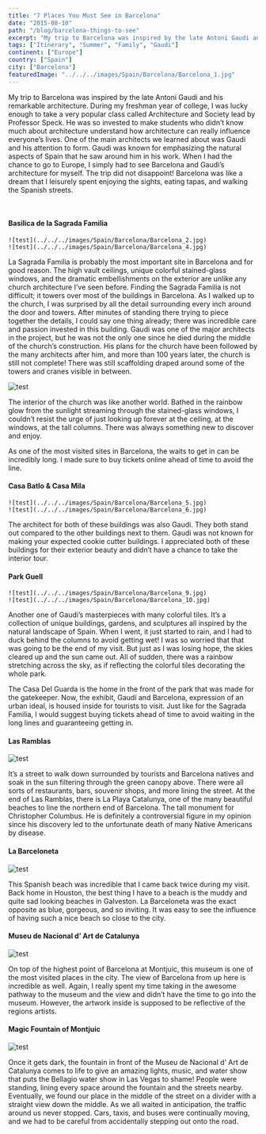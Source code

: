 ```yaml
---
title: "7 Places You Must See in Barcelona"
date: "2015-08-10"
path: "/blog/barcelona-things-to-see"
excerpt: "My trip to Barcelona was inspired by the late Antoni Gaudi and his remarkable architecture. During my freshman year of college, I was lucky enough to take a very popular class called Architecture and Society lead by Professor Speck. ..."
tags: ["Itinerary", "Summer", "Family", "Gaudi"]
continent: ["Europe"]
country: ["Spain"]
city: ["Barcelona"]
featuredImage: "../../../images/Spain/Barcelona/Barcelona_1.jpg"
---
```


My trip to Barcelona was inspired by the late Antoni Gaudi and his remarkable architecture. During my freshman year of college, I was lucky enough to take a very popular class called Architecture and Society lead by Professor Speck. He was so invested to make students who didn’t know much about architecture understand how architecture can really influence everyone’s lives. One of the main architects we learned about was Gaudi and his attention to form. Gaudi was known for emphasizing the natural aspects of Spain that he saw around him in his work. When I had the chance to go to Europe, I simply had to see Barcelona and Gaudi’s architecture for myself. The trip did not disappoint! Barcelona was like a dream that I leisurely spent enjoying the sights, eating tapas, and walking the Spanish streets.  

&nbsp;
&nbsp;

#### **Basilica de la Sagrada Familia**

```grid|1|
![test](../../../images/Spain/Barcelona/Barcelona_2.jpg)
![test](../../../images/Spain/Barcelona/Barcelona_4.jpg)
```

La Sagrada Familia is probably the most important site in Barcelona and for good reason. The high vault ceilings, unique colorful stained-glass windows, and the dramatic embellishments on the exterior are unlike any church architecture I’ve seen before. Finding the Sagrada Familia is not difficult; it towers over most of the buildings in Barcelona. As I walked up to the church, I was surprised by all the detail surrounding every inch around the door and towers. After minutes of standing there trying to piece together the details, I could say one thing already; there was incredible care and passion invested in this building. Gaudi was one of the major architects in the project, but he was not the only one since he died during the middle of the church’s construction. His plans for the church have been followed by the many architects after him, and more than 100 years later, the church is still not complete! There was still scaffolding draped around some of the towers and cranes visible in between. 

![test](../../../images/Spain/Barcelona/Barcelona_3.jpg)

The interior of the church was like another world. Bathed in the rainbow glow from the sunlight streaming through the stained-glass windows, I couldn’t resist the urge of just looking up forever at the ceiling, at the windows, at the tall columns. There was always something new to discover and enjoy. 

As one of the most visited sites in Barcelona, the waits to get in can be incredibly long.  I made sure to buy tickets online ahead of time to avoid the line. 

#### **Casa Batlo & Casa Mila**

```grid|1|
![test](../../../images/Spain/Barcelona/Barcelona_5.jpg)
![test](../../../images/Spain/Barcelona/Barcelona_6.jpg)
``` 

The architect for both of these buildings was also Gaudi. They both stand out compared to the other buildings next to them. Gaudi was not known for making your expected cookie cutter buildings. I appreciated both of these buildings for their exterior beauty and didn’t have a chance to take the interior tour. 

#### **Park Guell** 

```grid|1|
![test](../../../images/Spain/Barcelona/Barcelona_9.jpg)
![test](../../../images/Spain/Barcelona/Barcelona_10.jpg)
```

Another one of Gaudi’s masterpieces with many colorful tiles. It’s a collection of unique buildings, gardens, and sculptures all inspired by the natural landscape of Spain. When I went, it just started to rain, and I had to duck behind the columns to avoid getting wet! I was so worried that that was going to be the end of my visit. But just as I was losing hope, the skies cleared up and the sun came out. All of sudden, there was a rainbow stretching across the sky, as if reflecting the colorful tiles decorating the whole park. 

The Casa Del Guarda is the home in the front of the park that was made for the gatekeeper. Now, the exhibit, Gaudí and Barcelona, expression of an urban ideal, is housed inside for tourists to visit.
Just like for the Sagrada Familia, I would suggest buying tickets ahead of time to avoid waiting in the long lines and guaranteeing getting in. 

#### **Las Ramblas**

![test](../../../images/Spain/Barcelona/Barcelona_7.jpg)

It’s a street to walk down surrounded by tourists and Barcelona natives and soak in the sun filtering through the green canopy above. There were all sorts of restaurants, bars, souvenir shops, and more lining the street. At the end of Las Ramblas, there is La Playa Catalunya, one of the many beautiful beaches to line the northern end of Barcelona. 
The tall monument for Christopher Columbus. He is definitely a controversial figure in my opinion since his discovery led to the unfortunate death of many Native Americans by disease. 

#### **La Barceloneta**

![test](../../../images/Spain/Barcelona/Barcelona_14.jpg)

This Spanish beach was incredible that I came back twice during my visit. Back home in Houston, the best thing I have to a beach is the muddy and quite sad looking beaches in Galveston. La Barceloneta was the exact opposite as blue, gorgeous, and so inviting. It was easy to see the influence of having such a nice beach so close to the city. 

#### **Museu de Nacional d’ Art de Catalunya** 

![test](../../../images/Spain/Barcelona/Barcelona_8.jpg)

On top of the highest point of Barcelona at Montjuic, this museum is one of the most visited places in the city. The view of Barcelona from up here is incredible as well. Again, I really spent my time taking in the awesome pathway to the museum and the view and didn’t have the time to go into the museum. However, the artwork inside is supposed to be reflective of the regions artists. 

#### **Magic Fountain of Montjuic** 

![test](../../../images/Spain/Barcelona/Barcelona_12.jpg)

Once it gets dark, the fountain in front of the Museu de Nacional d’ Art de Catalunya comes to life to give an amazing lights, music, and water show that puts the Bellagio water show in Las Vegas to shame! People were standing, lining every space around the fountain and the streets nearby. Eventually, we found our place in the middle of the street on a divider with a straight view down the middle. As we all waited in anticipation, the traffic around us never stopped. Cars, taxis, and buses were continually moving, and we had to be careful from accidentally stepping out onto the road. 

